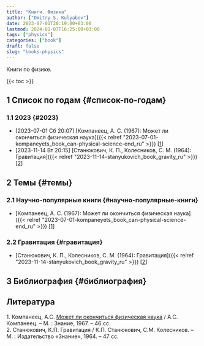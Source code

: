 ```yaml
---
title: "Книги. Физика"
author: ["Dmitry S. Kulyabov"]
date: 2023-07-01T20:19:00+03:00
lastmod: 2024-01-07T16:25:00+03:00
tags: ["physics"]
categories: ["book"]
draft: false
slug: "books-physics"
---
```


Книги по физике.

<!--more-->

{{< toc >}}


## <span class="section-num">1</span> Список по годам {#список-по-годам}


### <span class="section-num">1.1</span> 2023 {#2023}

-   <span class="timestamp-wrapper"><span class="timestamp">[2023-07-01 Сб 20:07] </span></span> [Компанеец, А. С. (1967): Может ли окончиться физическая наука]({{< relref "2023-07-01-kompaneyets_book_can-physical-science-end_ru" >}}) [<a href="#citeproc_bib_item_1">1</a>]
-   <span class="timestamp-wrapper"><span class="timestamp">[2023-11-14 Вт 20:15] </span></span> [Станюкович, К. П., Колесников, С. М. (1964): Гравитация]({{< relref "2023-11-14-stanyukovich_book_gravity_ru" >}}) [<a href="#citeproc_bib_item_2">2</a>]


## <span class="section-num">2</span> Темы {#темы}


### <span class="section-num">2.1</span> Научно-популярные книги {#научно-популярные-книги}

-   [Компанеец, А. С. (1967): Может ли окончиться физическая наука]({{< relref "2023-07-01-kompaneyets_book_can-physical-science-end_ru" >}}) [<a href="#citeproc_bib_item_1">1</a>]


### <span class="section-num">2.2</span> Гравитация {#гравитация}

-   [Станюкович, К. П., Колесников, С. М. (1964): Гравитация]({{< relref "2023-11-14-stanyukovich_book_gravity_ru" >}}) [<a href="#citeproc_bib_item_2">2</a>]


## <span class="section-num">3</span> Библиография {#библиография}

## Литература

<div class="csl-bib-body">
  <div class="csl-entry"><a id="citeproc_bib_item_1"></a>1.	Компанеец, А.С. <a href="http://libgen.li/ads.php?md5=5230B7537F31F23C3AEBA260F7EBBC7C">Может ли окончиться физическая наука</a> / А.С. Компанеец. – М. : Знание, 1967. – 46 сс.</div>
  <div class="csl-entry"><a id="citeproc_bib_item_2"></a>2.	Станюкович, К.П. Гравитация / К.П. Станюкович, С.М. Колесников. – М. : Издательство «Знание», 1964. – 47 сс.</div>
</div>
